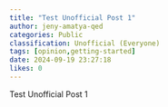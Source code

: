 ```yaml
---
title: "Test Unofficial Post 1"
author: jeny-amatya-qed
categories: Public
classification: Unofficial (Everyone)
tags: [opinion,getting-started]
date: 2024-09-19 23:27:18 
likes: 0
---
```


Test Unofficial Post 1